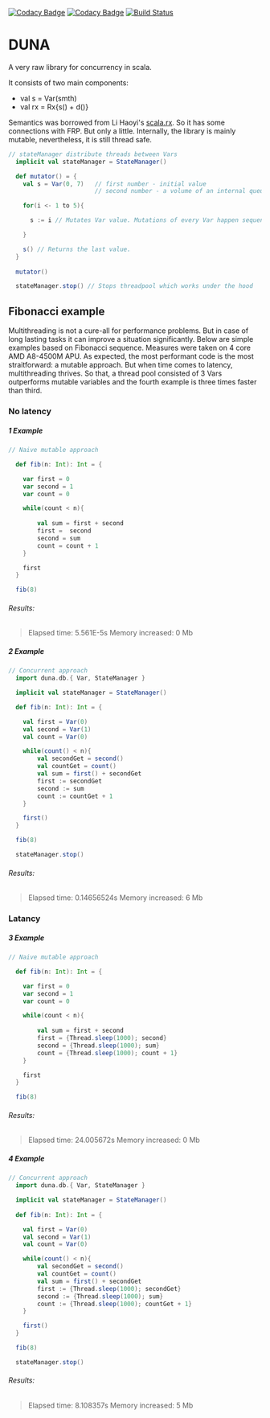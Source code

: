[![Codacy Badge](https://api.codacy.com/project/badge/Grade/09b67f8d9e0d474d9fd3e9c1dae1c00d)](https://www.codacy.com/app/garrynsk/duna?utm_source=github.com&amp;utm_medium=referral&amp;utm_content=garrynsk/duna&amp;utm_campaign=Badge_Grade) [![Codacy Badge](https://api.codacy.com/project/badge/Coverage/09b67f8d9e0d474d9fd3e9c1dae1c00d)](https://www.codacy.com/app/garrynsk/duna?utm_source=github.com&utm_medium=referral&utm_content=garrynsk/duna&utm_campaign=Badge_Coverage) [![Build Status](https://travis-ci.org/garrynsk/duna.svg?branch=master)](https://travis-ci.org/garrynsk/duna)

# DUNA

A very raw library for concurrency in scala. 

It consists of two main components:

* val s = Var(smth)
* val rx = Rx{s() + d()}

Semantics was borrowed from Li Haoyi's [scala.rx](https://github.com/lihaoyi/scala.rx). So it has some connections with FRP. But only a little. Internally, the library is mainly mutable,
nevertheless, it is still thread safe.

```scala
// stateManager distribute threads between Vars
  implicit val stateManager = StateManager()

  def mutator() = {
    val s = Var(0, 7)   // first number - initial value
                        // second number - a volume of an internal queue. Var's performans heavy depends on this number.

    for(i <- 1 to 5){

      s := i // Mutates Var value. Mutations of every Var happen sequentially.

    }

    s() // Returns the last value.
  }
    
  mutator()

  stateManager.stop() // Stops threadpool which works under the hood
  ```

## Fibonacci example

Multithreading is not a cure-all for performance problems. But in case of long lasting tasks it can improve a situation significantly.
Below are simple examples based on Fibonacci sequence. Measures were taken on 4 core AMD A8-4500M APU.
As expected, the most performant code is the most straitforward: a mutable approach. But when time comes to latency, multithreading thrives. So that, a thread pool consisted of 3 Vars outperforms mutable variables and the fourth example is three times faster than third.

### No latency
##### 1 Example
```scala
// Naive mutable approach

  def fib(n: Int): Int = {

    var first = 0
    var second = 1
    var count = 0

    while(count < n){
      
        val sum = first + second
        first =  second
        second = sum
        count = count + 1
    }

    first
  }

  fib(8)
  ```
###### Results:
> Elapsed time: 5.561E-5s
> Memory increased: 0 Mb

##### 2 Example
```scala
// Concurrent approach
  import duna.db.{ Var, StateManager }

  implicit val stateManager = StateManager()

  def fib(n: Int): Int = {

    val first = Var(0)
    val second = Var(1)
    val count = Var(0)

    while(count() < n){
        val secondGet = second()
        val countGet = count()
        val sum = first() + secondGet
        first := secondGet
        second := sum
        count := countGet + 1
    }

    first()
  }

  fib(8)

  stateManager.stop()
  ```
###### Results:
> Elapsed time: 0.14656524s
> Memory increased: 6 Mb


### Latancy
 ##### 3 Example
```scala
// Naive mutable approach

  def fib(n: Int): Int = {

    var first = 0
    var second = 1
    var count = 0

    while(count < n){
      
        val sum = first + second
        first = {Thread.sleep(1000); second}
        second = {Thread.sleep(1000); sum}
        count = {Thread.sleep(1000); count + 1}
    }

    first
  }

  fib(8)
  ```
###### Results:
> Elapsed time: 24.005672s
> Memory increased: 0 Mb

##### 4 Example
```scala
// Concurrent approach
  import duna.db.{ Var, StateManager }

  implicit val stateManager = StateManager()
   
  def fib(n: Int): Int = {

    val first = Var(0)
    val second = Var(1)
    val count = Var(0)

    while(count() < n){
        val secondGet = second()
        val countGet = count()
        val sum = first() + secondGet
        first := {Thread.sleep(1000); secondGet}
        second := {Thread.sleep(1000); sum}
        count := {Thread.sleep(1000); countGet + 1}
    }

    first()
  }

  fib(8)

  stateManager.stop()
  ```
###### Results:
> Elapsed time: 8.108357s
> Memory increased: 5 Mb